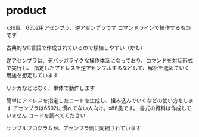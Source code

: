 # product

x86風　6502用アセンブラ、逆アセンブラです
コマンドラインで操作するものです

古典的なC言語で作成されているので移植しやすい（かも）

逆アセンブラは、デバッガライクな操作体系になっており、コマンドを対話形式で実行し、
指定したアドレスを逆アセンブルするなどして、解析を進めていく用途を想定しています

リンカなどはなく、単体で動作します

簡単にアドレスを指定したコードを生成し、組み込んでいくなどの使い方をします
アセンブラは6502に慣れてない人向け。x86風です。
書式の資料は作成していません
コードを調べてください

サンプルプログラムが、アセンブラ側に同梱されています




